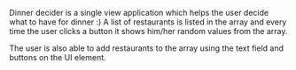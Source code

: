 Dinner decider is a single view application which helps the user decide what to have for dinner :) 
A list of restaurants is listed in the array and every time the user clicks a button it shows him/her random values from the array. 

The user is also able to add restaurants to the array using the text field and buttons on the UI element. 
